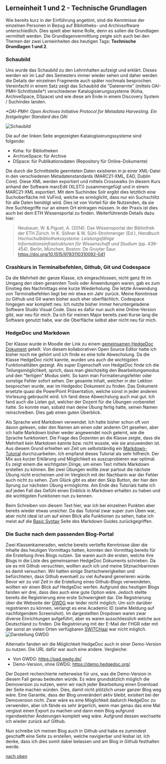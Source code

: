 ## Lerneinheit 1 und 2 - Technische Grundlagen

Wie bereits kurz in der Einführung angetönt, sind die Kenntnisse der einzelnen Personen in Bezug auf Bibliotheks- und Archivsoftware unterschiedlich. Dies spielt aber keine Rolle, denn es sollen die Grundlagen vermittelt werden. Die Grundlagenvermittlung zeigte sich auch bei den Themen der zwei Lerneinheiten des heutigen Tags: **Technische Grundlagen 1 und 2**. 

### Schaubild
Uns wurde das Schaubild zu den Lehrinhalten aufzeigt und erklärt. Dieses werden wir im Lauf des Semesters immer wieder sehen und daher werden die Details der einzelnen Fragmente auch später nochmals besprochen. Vereinfacht in einem Satz zeigt das Schaubild die "Datenernte" (mittels OAI-PMH-Schnittstelle*) verschiedener Katalogisierungssysteme (Koha, ArchiveSpace, DSpace) und wie diese am Ende in einem Discovery System / Suchindex landen. 
 
_*OAI-PMH: Open Archives Initiative Protocol for Metadata Harvesting. Ein festgelegter Standard des OAI_  

![Schaubild](https://user-images.githubusercontent.com/92395466/219941621-da392eed-b847-4772-a2d1-7793d1ea995d.png)


Die auf der linken Seite angezeigten Katalogisierungssysteme sind folgende:

* Koha: für Bibliotheken
* ArchiveSpace: für Archive
* DSpace: für Publikationsdaten (Repository für Online-Dokumente)

Die durch die Schnittstelle geernteten Daten existieren in je einer XML-Datei in den verschiedenen Metadatenstandards (MARC21-XML, EAD, Dublin Core). Diese XML werden exportiert und mittels Crosswalks (in diesem Kurs anhand der Software marcEdit (XLST)) zusammengefügt und in einem MARC21-XML exportiert. Mit dem Suchindex Solr ergibt dies letztlich eine Suchoberfläche mit VuFind, welche es ermöglicht, dass nur ein Suchschlitz für alle Daten benötigt wird. Dies ist von Vorteil für die Nutzenden, da sie ihre Suchbegriffe nur an einem Ort eintragen müssen. In der Praxis ist dies auch bei dem ETH Wissensportal zu finden. Weiterführende Details dazu hier:

> Neubauer, W. & Piguet, A. (2014). Das Wissensportal der Bibliothek der ETH Zürich. In K. Söllner & W. Sühl-Strohmenger (Ed.), _Handbuch Hochschulbibliothekssysteme: Leistungsfähige Informationsinfrastrukturen für Wissenschaft und Studium_ (pp. 439-454). Berlin, München, Boston: De Gruyter Saur. https://doi.org/10.1515/9783110310092-041


### Crashkurs in Terminalbefehlen, Github, Git und Codespace
Da die Mehrheit der ganze Klasse, ich eingeschlossen, nicht ganz fit im Umgang den oben genannten Tools oder Anwendungen waren, gab es zum Einstieg des Nachmittags eine kurze Wiederholung. Die letzte Anwendung von Terminalbefehlen liegt bei mir etwa ein Jahr zurück. Meine Kenntnisse zu Github und Git waren bisher auch eher oberflächlich. Codespace hingegen war komplett neu. Ich nutzte bisher immer heruntergeladene Software Studio Visual Code. Dass es dafür nun auch eine Online-Version gibt, war neu für mich. Da ich für meinen Major bereits zwei Kurse lang die Software genutzt habe, war die Oberfläche selbst aber nicht neu für mich. 


### HedgeDoc und Markdown
Der Klasse wurde in Moodle der Link zu einem [gemeinsamen HedgeDoc Dokument](https://pad.gwdg.de/Nj7bLYj_QHqaP9o29V0yGw#) geteilt. Von diesem kollaborativen Open Source Editor hatte ich bisher noch nie gehört und ich finde es eine tolle Abwechslung. Da die Klasse HedgeDoc nicht kannte, wurden uns auch die wichtigsten Funktionalitäten gezeigt. Als super Eigenschaft von HedgeDoc finde ich die Teilungsmöglichkeit, sprich, dass man gleichzeitig den Bearbeitungsmodus und den "fertigen" Modus sieht. So kann man Formatierungsfehler oder sonstige Fehler sofort sehen. Der gesamte Inhalt, welcher in der Lektion besprochen wurde, war im Hedgedoc Dokument zu finden. Das Dokument ersetzte quasi die PowerPoint Präsentation, welche sonst in jeder anderen Vorlesung gebraucht wird. Ich fand diese Abwechslung auch mal gut. Ich fand auch die Listen gut, welcher der Dozent für die Übungen vorbereitet hatte. So konnte man, sobald man deine Übung fertig hatte, seinen Namen reinschreiben. Dies gab einen guten Überblick.

Als Sprache wird Markdown verwendet. Ich hatte bisher schon oft von davon gelesen, oder den Namen am einen oder anderen Ort gesehen, aber ich hatte Markdown bisher weder angewendet noch gelernt, wie die Sprache funktioniert. Die Frage des Dozenten an die Klasse zeigte, dass die Mehrheit kein Markdown kannte bzw. nicht wusste, wie sie anzuwenden ist. Aus diesem Grund erhielten wir Zeit um selbstständig ein [Markdown-Tutorial](https://www.markdowntutorial.com) durchzuarbeiten. Ich empfand dieses Tutorial als sehr hilfreich. Der Mix aus kurzer Erklärung und Möglichkeit es auszuprobieren war optimal. Es zeigt einem die wichtigsten Dinge, um einen Text mittels Markdown erstellen zu können. Bei zwei Übungen wollte zwar partout die nächste Übung nicht erscheinen und im Vergleich mit der Nachbarin war der Fehler auch nicht zu sehen. Zum Glück gibt es aber den Skip Button, der hier den Sprung zur nächsten Übung ermöglichte. Am Ende des Tutorials hatte ich auf jeden Fall das Gefühl einen Einblick in Markdown erhalten zu haben und die wichtigsten Funktionen nun zu kennen. 

Beim Schreiben von diesem Text hier, war ich bei einzelnen Punkten aber bereits wieder etwas unsicher. Da das Tutorial zwar super zum Üben war, aber nicht ideal ist um auf einen Blick alle Funktionen zu sehen, habe ich meist auf die [Basic Syntax]( https://www.markdownguide.org/basic-syntax/) Seite des Markdown Guides zurückgegriffen.

 
### Die Suche nach dem passenden Blog-Portal

Zwei Klassenkameraden, welche bereits vertiefte Kenntnisse über die Inhalte des heutigen Vormittags hatten, konnten den Vormittag bereits für die Erstellung ihres Blogs nutzen. Sie waren auch die ersten, welche ihre Blogs in die Liste des gemeinsamen HedgeDoc Dokuments schrieben. Da sie es mit Github versuchten, wollten auch ich und meine Sitznachbarinnen es damit versuchen. Wir hatten einige Startschwierigkeiten und befürchteten, dass Github eventuell zu viel Aufwand generieren würde. Bevor wir zu viel Zeit in die Erstellung eines Github-Blogs verwendeten, wollten wir einen Blick auf HedgeDoc werfen. Aufgrund des heutigen Blogs fanden wir drei, dass dies auch eine gute Option wäre. Jedoch stellte bereits die Registrierung eine erste Schwierigkeit dar. Die Registrierung über die Webseite der [GWDG](https://pad.gwdg.de/) war leider nicht möglich. Um sich darüber registrieren zu können, verlangt es eine Academic ID (siehe Meldung auf nachfolgendem Screenshot). Im dargestellten Dropdown waren zwar diverse Einrichtungen aufgeführt, aber es waren ausschliesslich welche aus Deutschland zu finden. Die Registrierung mit der E-Mail der FHGR oder mit der sonst an vielen Orten verfügbaren [SWITCHaai]( https://www.switch.ch/aai/) war nicht möglich.  
![Darstellung GWDG](https://user-images.githubusercontent.com/92395466/219939264-2f4e3622-0777-4c1d-bb8c-5808a2de3eea.png)

Alternativ fanden wir die Möglichkeit HedgeDoc auch in einer Demo-Version zu nutzen. Die URL dafür war auch eine andere. Vergleiche:
* Von GWDG: <https://pad.gwdg.de/>   
* Demo-Version, ohne GWDG: <https://demo.hedgedoc.org/>

Der Dozent recherchierte netterweise für uns, was die Demo-Version in diesem Fall genau bedeuten würde. Es wäre grundsätzlich möglich die Demoversion zu nutzen, wenn wir nach jeder Bearbeitung einen Download der Seite machen würden. Dies, damit nicht plötzlich unser ganzer Blog weg wäre. Eine Garantie, dass der Blog unverändert aktiv bleibt, existiert bei der Demoversion nicht. Zwar wäre es eine Möglichkeit dadurch HedgeDoc zu verwenden, aber ich fände es sehr ärgerlich, wenn man genau das eine Mal vergisst einen Export zu machen und dann mein Blog aufgrund irgendwelcher Änderungen komplett weg wäre. Aufgrund dessen wechselte ich wieder zurück auf Github. 

Nun schreibe ich meinen Blog auch in Github und habe es zumindest geschafft eine Seite zu erstellen, welche navigierbar und lesbar ist. Ich denke, dass ich dies somit dabei belassen und am Blog in Github festhalten werde.  



[nach oben](#lerneinheit-1-und-2---technische-grundlagen)
